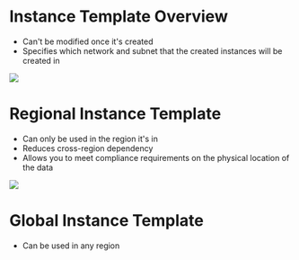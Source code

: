 # Instance Template Overview

* Can't be modified once it's created
* Specifies which network and subnet that the created instances will be created in

![](https://github.com/JonmarCorpuz/SecondBrain/blob/main/Assets/Screenshot%202024-09-29%20122816.png)

# Regional Instance Template

* Can only be used in the region it's in
* Reduces cross-region dependency
* Allows you to meet compliance requirements on the physical location of the data

![](https://github.com/JonmarCorpuz/SecondBrain/blob/main/Assets/Whitespace.png)

# Global Instance Template

* Can be used in any region
